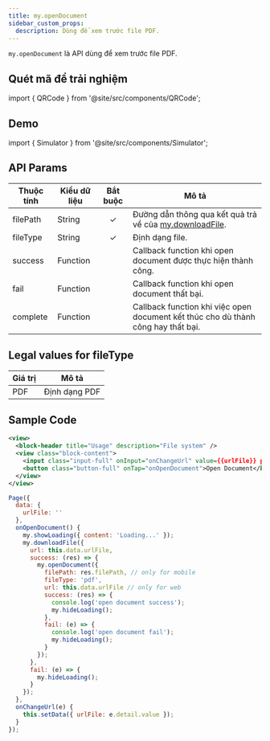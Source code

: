 ```yaml
---
title: my.openDocument
sidebar_custom_props:
  description: Dùng để xem trước file PDF.
---
```


`my.openDocument` là API dùng để xem trước file PDF.

## Quét mã để trải nghiệm

import { QRCode } from '@site/src/components/QRCode';

<QRCode page="pages/api/file/index" />

## Demo

import { Simulator } from '@site/src/components/Simulator';

<Simulator page="pages/api/file/index" />

## API Params

| Thuộc tính | Kiểu dữ liệu | Bắt buộc | Mô tả                                                                                                                                       |
| ---------- | ------------ | :------: | ------------------------------------------------------------------------------------------------------------------------------------------- |
| filePath   | String       |    ✓     | Đường dẫn thông qua kết quả trả về của <a target="_blank" href="https://developers.tiki.vn/docs/api/network/down-load">my.downloadFile</a>. |
| fileType   | String       |    ✓     | Định dạng file.                                                                                                                             |
| success    | Function     |          | Callback function khi open document được thực hiện thành công.                                                                              |
| fail       | Function     |          | Callback function khi open document thất bại.                                                                                               |
| complete   | Function     |          | Callback function khi việc open document kết thúc cho dù thành công hay thất bại.                                                           |

## Legal values for fileType

| Giá trị | Mô tả         |
| ------- | ------------- |
| PDF     | Định dạng PDF |

## Sample Code

```xml
<view>
  <block-header title="Usage" description="File system" />
  <view class="block-content">
    <input class="input-full" onInput="onChangeUrl" value={{urlFile}} placeholder="Input File Url to Open"></input>
    <button class="button-full" onTap="onOpenDocument">Open Document</button>
  </view>
</view>
```

```js
Page({
  data: {
    urlFile: ''
  },
  onOpenDocument() {
    my.showLoading({ content: 'Loading...' });
    my.downloadFile({
      url: this.data.urlFile,
      success: (res) => {
        my.openDocument({
          filePath: res.filePath, // only for mobile
          fileType: 'pdf',
          url: this.data.urlFile // only for web
          success: (res) => {
            console.log('open document success');
            my.hideLoading();
          },
          fail: (e) => {
            console.log('open document fail');
            my.hideLoading();
          }
        });
      },
      fail: (e) => {
        my.hideLoading();
      }
    });
  },
  onChangeUrl(e) {
    this.setData({ urlFile: e.detail.value });
  }
});
```
